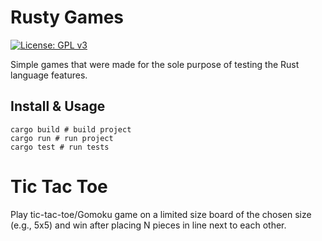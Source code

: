 # Rusty Games

[![License: GPL v3](https://img.shields.io/badge/License-GPL%20v3-blue.svg)](http://www.gnu.org/licenses/gpl-3.0)

Simple games that were made for the sole purpose of testing the Rust language features.

## Install & Usage
```
cargo build # build project
cargo run # run project
cargo test # run tests
```

# Tic Tac Toe
Play tic-tac-toe/Gomoku game on a limited size board of the chosen size (e.g., 5x5) and win after placing N pieces in line next to each other.
